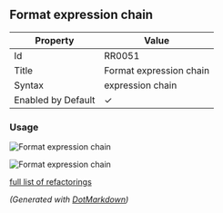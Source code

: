 ## Format expression chain

| Property           | Value                   |
| ------------------ | ----------------------- |
| Id                 | RR0051                  |
| Title              | Format expression chain |
| Syntax             | expression chain        |
| Enabled by Default | &#x2713;                |

### Usage

![Format expression chain](../../images/refactorings/FormatExpressionChainOnMultipleLines.png)

![Format expression chain](../../images/refactorings/FormatExpressionChainOnSingleLine.png)

[full list of refactorings](Refactorings.md)

*\(Generated with [DotMarkdown](http://github.com/JosefPihrt/DotMarkdown)\)*